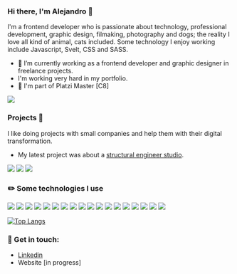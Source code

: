 ### Hi there, I'm Alejandro 👋

I'm a frontend developer who is passionate about technology, professional development, graphic design, filmaking, photography and dogs; the reality I love all kind of animal, cats included. Some technology I enjoy working include Javascript, Svelt, CSS and SASS. 

- 🔭 I’m currently working as a frontend developer and graphic designer in freelance projects.
- I'm working very hard in my portfolio.
- 🌱 I'm part of Platzi Master [C8]  

[<img src="https://img.shields.io/badge/Platzi%20Master-C8-%98CA3F?style=for-the-badge&logo=platzi" />](https://platzi.com/p/kbzaso/)

### Projects 🚀

I like doing projects with small companies and help them with their digital transformation.

- My latest project was about a [structural engineer studio](https://vge.cl/). 

[<img src="https://img.shields.io/badge/-Behance-blue?style=for-the-badge&logo=behance&logoColor=white" />](https://www.behance.net/kbzaso)
[<img src="https://img.shields.io/badge/-Dribble-e33177?style=for-the-badge&logo=dribbble&logoColor=white" />](https://dribbble.com/kbzaso)
[<img src="https://img.shields.io/badge/Codepen-000000?style=for-the-badge&logo=codepen&logoColor=white" />](https://codepen.io/kbzaso)

### ✏️ Some technologies I use
![](https://img.shields.io/badge/HTML5-E34F26?style=for-the-badge&logo=html5&logoColor=white)
![](https://img.shields.io/badge/CSS3-1572B6?style=for-the-badge&logo=css3&logoColor=white)
![](https://img.shields.io/badge/JavaScript-323330?style=for-the-badge&logo=javascript&logoColor=F7DF1E)
![](https://img.shields.io/badge/Node.js-339933?style=for-the-badge&logo=nodedotjs&logoColor=white)
![](https://img.shields.io/badge/Vercel-000000?style=for-the-badge&logo=vercel&logoColor=white)
![](https://img.shields.io/badge/Sass-CC6699?style=for-the-badge&logo=sass&logoColor=white)
![](https://img.shields.io/badge/mac%20os-000000?style=for-the-badge&logo=apple&logoColor=white)
![](https://img.shields.io/badge/travis_CI-3EAAAF?style=for-the-badge&logo=travisci&logoColor=white)
![](https://img.shields.io/badge/Netlify-00C7B7?style=for-the-badge&logo=netlify&logoColor=white)
![](https://img.shields.io/badge/Notion-000000?style=for-the-badge&logo=notion&logoColor=white)
![](https://img.shields.io/badge/Figma-F24E1E?style=for-the-badge&logo=figma&logoColor=white)
![](https://img.shields.io/badge/Adobe-After%20Effects-CF96FD?style=for-the-badge&logo=Adobe-After-Effects&labelColor=393665&logoWidth=15)
![](https://img.shields.io/badge/Adobe-Photoshop-31A8FF?style=for-the-badge&logo=Adobe-Photoshop&labelColor=0a446b&logoWidth=15)
![](https://img.shields.io/badge/Adobe-Premiere%20Pro-9999FF?style=for-the-badge&logo=Adobe-Premiere%20Pro&labelColor=2f2f5b&logoWidth=15)
![](https://img.shields.io/badge/Adobe%20Illustrator-FF9A00?style=for-the-badge&logo=adobe%20illustrator&logoColor=white)
![](https://img.shields.io/badge/affinitydesginer-%231B72BE.svg?style=for-the-badge&logo=affinity-designer&logoColor=white)
![](https://img.shields.io/badge/affinityphoto-%237E4DD2.svg?style=for-the-badge&logo=affinity-photo&logoColor=white)
![](https://img.shields.io/badge/iTerm2-000000?style=for-the-badge&logo=iterm2&logoColor=white)

[![Top Langs](https://github-readme-stats.vercel.app/api/top-langs/?username=anuraghazra&layout=compact)](https://github.com/anuraghazra/github-readme-stats)

### 📢 Get in touch:
- [Linkedin](https://www.linkedin.com/in/alejandrosapa/)
- Website [in progress]

